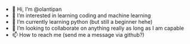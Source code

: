 - 👋 Hi, I’m @olantipan
- 👀 I’m interested in learning coding and machine learning
- 🌱 I’m currently learning python (but still a beginner hehe)
- 💞️ I’m looking to collaborate on anything really as long as I am capable
- 📫 How to reach me (send me a message via github?)

<!---
olantipan/olantipan is a ✨ special ✨ repository because its `README.md` (this file) appears on your GitHub profile.
You can click the Preview link to take a look at your changes.
--->
